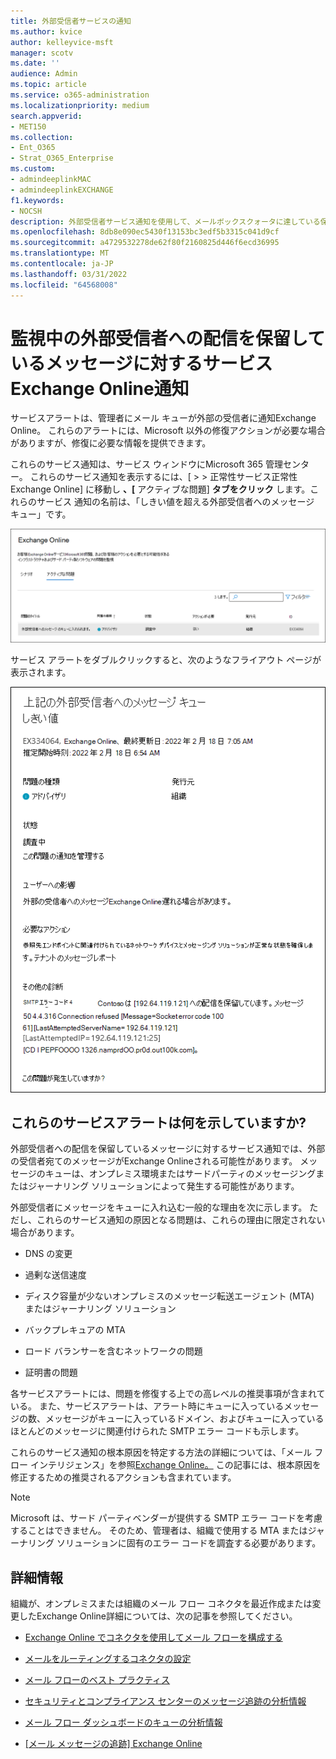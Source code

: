 ```yaml
---
title: 外部受信者サービスの通知
ms.author: kvice
author: kelleyvice-msft
manager: scotv
ms.date: ''
audience: Admin
ms.topic: article
ms.service: o365-administration
ms.localizationpriority: medium
search.appverid:
- MET150
ms.collection:
- Ent_O365
- Strat_O365_Enterprise
ms.custom:
- admindeeplinkMAC
- admindeeplinkEXCHANGE
f1.keywords:
- NOCSH
description: 外部受信者サービス通知を使用して、メールボックスクォータに達している保留状態のメールボックスを監視します。
ms.openlocfilehash: 8db8e090ec5430f13153bc3edf5b3315c041d9cf
ms.sourcegitcommit: a4729532278de62f80f2160825d446f6ecd36995
ms.translationtype: MT
ms.contentlocale: ja-JP
ms.lasthandoff: 03/31/2022
ms.locfileid: "64568008"
---
```

# <a name="service-alerts-for-messages-pending-delivery-to-external-recipients-in-exchange-online-monitoring"></a>監視中の外部受信者への配信を保留しているメッセージに対するサービスExchange Online通知

サービスアラートは、管理者にメール キューが外部の受信者に通知Exchange Online。 これらのアラートには、Microsoft 以外の修復アクションが必要な場合がありますが、修復に必要な情報を提供できます。

これらのサービス通知は、サービス ウィンドウにMicrosoft 365 管理センター。 これらのサービス通知を表示するには、[<a href="https://go.microsoft.com/fwlink/p/?linkid=842900" target="_blank"></a> >  > 正常性サービス正常性Exchange Online] に移動し **、[** アクティブな問題] **タブをクリック** します。これらのサービス 通知の名前は、「しきい値を超える外部受信者へのメッセージ キュー」です。

![監視ダッシュボードに表示される外部受信者への配信を保留しているメッセージExchange Online通知します。](../media/microsoft-365-exchange-monitoring/ExternalRecipientsServiceAlerts1.png)

サービス アラートをダブルクリックすると、次のようなフライアウト ページが表示されます。

![外部受信者への配信を保留しているメッセージのサービス アラート内のコンテンツ。](../media/microsoft-365-exchange-monitoring/ExternalRecipientsServiceAlerts2.png)

## <a name="what-do-these-service-alerts-indicate"></a>これらのサービスアラートは何を示していますか?

外部受信者への配信を保留しているメッセージに対するサービス通知では、外部の受信者宛てのメッセージがExchange Onlineされる可能性があります。 メッセージのキューは、オンプレミス環境またはサードパーティのメッセージングまたはジャーナリング ソリューションによって発生する可能性があります。

外部受信者にメッセージをキューに入れ込む一般的な理由を次に示します。 ただし、これらのサービス通知の原因となる問題は、これらの理由に限定されない場合があります。

- DNS の変更

- 過剰な送信速度

- ディスク容量が少ないオンプレミスのメッセージ転送エージェント (MTA) またはジャーナリング ソリューション

- バックプレキュアの MTA

- ロード バランサーを含むネットワークの問題

- 証明書の問題

各サービスアラートには、問題を修復する上での高レベルの推奨事項が含まれている。 また、サービスアラートは、アラート時にキューに入っているメッセージの数、メッセージがキューに入っているドメイン、およびキューに入っているほとんどのメッセージに関連付けられた SMTP エラー コードも示します。

これらのサービス通知の根本原因を特定する方法の詳細については、「メール フロー インテリジェンス」を参照[Exchange Online。](../security/office-365-security/mail-flow-intelligence-in-office-365.md) この記事には、根本原因を修正するための推奨されるアクションも含まれています。

> [!NOTE]
> Microsoft は、サード パーティベンダーが提供する SMTP エラー コードを考慮することはできません。 そのため、管理者は、組織で使用する MTA またはジャーナリング ソリューションに固有のエラー コードを調査する必要があります。

## <a name="more-information"></a>詳細情報

組織が、オンプレミスまたは組織のメール フロー コネクタを最近作成または変更したExchange Online詳細については、次の記事を参照してください。

- [Exchange Online でコネクタを使用してメール フローを構成する](/exchange/mail-flow-best-practices/use-connectors-to-configure-mail-flow/use-connectors-to-configure-mail-flow)

- [メールをルーティングするコネクタの設定](/exchange/mail-flow-best-practices/use-connectors-to-configure-mail-flow/set-up-connectors-to-route-mail)

- [メール フローのベスト プラクティス](/exchange/mail-flow-best-practices/mail-flow-best-practices)

- [セキュリティとコンプライアンス センターのメッセージ追跡の分析情報](/microsoft-365/security/office-365-security/mail-flow-insights-v2)

- [メール フロー ダッシュボードのキューの分析情報](/microsoft-365/security/office-365-security/mfi-queue-alerts-and-queues#queues-insight-in-the-mail-flow-dashboard)

- [[メール メッセージの追跡] Exchange Online](/exchange/monitoring/trace-an-email-message/trace-an-email-message)
